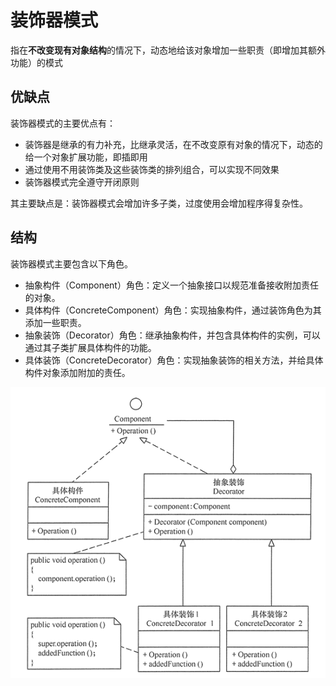 # 装饰器模式

指在**不改变现有对象结构**的情况下，动态地给该对象增加一些职责（即增加其额外功能）的模式

## 优缺点

装饰器模式的主要优点有：
* 装饰器是继承的有力补充，比继承灵活，在不改变原有对象的情况下，动态的给一个对象扩展功能，即插即用
* 通过使用不用装饰类及这些装饰类的排列组合，可以实现不同效果
* 装饰器模式完全遵守开闭原则

其主要缺点是：装饰器模式会增加许多子类，过度使用会增加程序得复杂性。

## 结构

装饰器模式主要包含以下角色。
* 抽象构件（Component）角色：定义一个抽象接口以规范准备接收附加责任的对象。
* 具体构件（ConcreteComponent）角色：实现抽象构件，通过装饰角色为其添加一些职责。
* 抽象装饰（Decorator）角色：继承抽象构件，并包含具体构件的实例，可以通过其子类扩展具体构件的功能。
* 具体装饰（ConcreteDecorator）角色：实现抽象装饰的相关方法，并给具体构件对象添加附加的责任。

![装饰器模式](./images/装饰器模式.png "装饰器模式")
